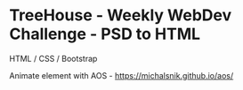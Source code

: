 # TreeHouse - Weekly WebDev Challenge - PSD to HTML

HTML / CSS / Bootstrap

Animate element with AOS - https://michalsnik.github.io/aos/
